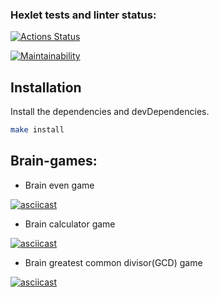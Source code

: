 ### Hexlet tests and linter status:
[![Actions Status](https://github.com/SvetlanaMaksimova/fullstack-javascript-project-44/workflows/hexlet-check/badge.svg)](https://github.com/SvetlanaMaksimova/fullstack-javascript-project-44/actions)

[![Maintainability](https://api.codeclimate.com/v1/badges/998fcec809938c54b318/maintainability)](https://codeclimate.com/github/SvetlanaMaksimova/fullstack-javascript-project-44/maintainability)


## Installation

Install the dependencies and devDependencies.

```sh
make install
```

## Brain-games:
- Brain even game

[![asciicast](https://asciinema.org/a/558539.svg)](https://asciinema.org/a/558539)

- Brain calculator game

[![asciicast](https://asciinema.org/a/559210.svg)](https://asciinema.org/a/559210)

- Brain greatest common divisor(GCD) game

[![asciicast](https://asciinema.org/a/559265.svg)](https://asciinema.org/a/559265)
